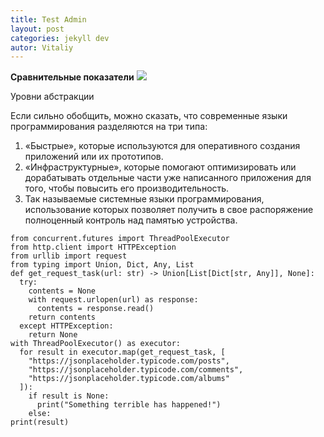 ```yaml
---
title: Test Admin
layout: post
categories: jekyll dev
autor: Vitaliy
---
```


**Сравнительные показатели**
![](https://habrastorage.org/getpro/habr/post_images/b3c/9d4/d5b/b3c9d4d5b1f5091ff2cf9c7fff8ec390.png)

Уровни абстракции

Если сильно обобщить, можно сказать, что современные языки программирования разделяются на три типа:
1. «Быстрые», которые используются для оперативного создания приложений или их прототипов.
2. «Инфраструктурные», которые помогают оптимизировать или дорабатывать отдельные части уже написанного приложения для того, чтобы повысить его производительность. 
3. Так называемые системные языки программирования, использование которых позволяет получить в свое распоряжение полноценный контроль над памятью устройства. 
```
from concurrent.futures import ThreadPoolExecutor
from http.client import HTTPException
from urllib import request
from typing import Union, Dict, Any, List 
def get_request_task(url: str) -> Union[List[Dict[str, Any]], None]:
  try:
    contents = None
    with request.urlopen(url) as response:
      contents = response.read()
    return contents
  except HTTPException:
    return None
with ThreadPoolExecutor() as executor:
  for result in executor.map(get_request_task, [
    "https://jsonplaceholder.typicode.com/posts",
    "https://jsonplaceholder.typicode.com/comments",
    "https://jsonplaceholder.typicode.com/albums"
  ]):
    if result is None:
      print("Something terrible has happened!")
    else:
print(result)
```